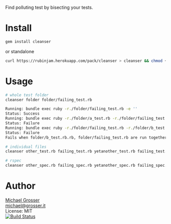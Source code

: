 Find polluting test by bisecting your tests.

Install
=======

```Bash
gem install cleanser
```

or standalone

```Bash
curl https://rubinjam.herokuapp.com/pack/cleanser > cleanser && chmod +x cleanser
```

Usage
=====

```Bash
# whole test folder
cleanser folder folder/failing_test.rb

Running: bundle exec ruby -r./folder/failing_test.rb -e ''
Status: Success
Running: bundle exec ruby -r./folder/a_test.rb -r./folder/failing_test.rb -r./folder/b_test.rb -e ''
Status: Failure
Running: bundle exec ruby -r./folder/failing_test.rb -r./folder/b_test.rb -e ''
Status: Failure
Fails when folder/b_test.rb.rb, folder/failing_test.rb are run together

# individual files
cleanser other_test.rb failing_test.rb yetanother_test.rb failing_test.rb

# rspec
cleanser other_spec.rb failing_spec.rb yetanother_spec.rb failing_spec.rb --rspec
```

Author
======
[Michael Grosser](http://grosser.it)<br/>
michael@grosser.it<br/>
License: MIT<br/>
[![Build Status](https://travis-ci.org/grosser/cleanser.png)](https://travis-ci.org/grosser/cleanser)
